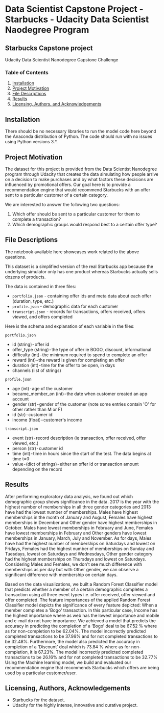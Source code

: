 # Data Scientist Capstone Project - Starbucks - Udacity Data Scientist Naodegree Program

## Starbucks Capstone project
Udacity Data Scientist Nanodegree Capstone Challenge

### Table of Contents

1. [Installation](#installation)
2. [Project Motivation](#motivation)
3. [File Descriptions](#files)
4. [Results](#results)
5. [Licensing, Authors, and Acknowledgements](#licensing)

## Installation <a name="installation"></a>

There should be no necessary libraries to run the model code here beyond the Anaconda distribution of Python.  The code should run with no issues using Python versions 3.*.

## Project Motivation<a name="motivation"></a>

The dataset for this project is provided from the Data Scientist Nanodegree program through Udacity that creates the data simulating how people arrive on a decision to make purchases and by what factors these decisions are influenced by promotional offers. Our goal here is to provide a recommendation engine that would recommend Starbucks with an offer sent to a particular customer of a certain category.

We are interested to answer the following two questions:
1. Which offer should be sent to a particular customer for them to complete a transaction?
2. Which demographic groups would respond best to a certain offer type?


## File Descriptions <a name="files"></a>

The notebook available here showcases work related to the above questions.  

This dataset is a simplified version of the real Starbucks app because the underlying simulator only has one product whereas Starbucks actually sells dozens of products.

The data is contained in three files:
- `portfolio.json` - containing offer ids and meta data about each offer (duration, type, etc.)
- `profile.json` - demographic data for each customer
- `transcript.json` - records for transactions, offers received, offers viewed, and offers completed

Here is the schema and explanation of each variable in the files:

`portfolio.json`
- id (string) - offer id
- offer_type (string) - the type of offer ie BOGO, discount, informational
- difficulty (int) - the minimum required to spend to complete an offer
- reward (int) - the reward is given for completing an offer
- duration (int) - time for the offer to be open, in days
- channels (list of strings)

`profile.json`
- age (int) - age of the customer
- became_member_on (int) - the date when customer created an app account
- gender (str) - gender of the customer (note some entries contain 'O' for other rather than M or F)
- id (str) - customer id
- income (float) - customer's income

`transcript.json`
- event (str) - record description (ie transaction, offer received, offer viewed, etc.)
- person (str) - customer id
- time (int) - time in hours since the start of the test. The data begins at time t=0
- value - (dict of strings) - either an offer id or transaction amount depending on the record


## Results<a name="results"></a>

After performing exploratory data analysis, we found out which demographic group shows significance in the data.
2017 is the year with the highest number of memberships in all three gender categories and 2013 have had the lowest number of memberships. Males have highest memberships in the month of January and August, Females have highest memberships in December and Other gender have highest memberships in October. Males have lowest memberships in February and June, Females have lowest memberships in February and Other genders have lowest memberships in January, March, July and November. As for days, Males have had the highest number of memberships on Saturdays and lowest on Fridays, Females had the highest number of memberships on Sunday and Tuesdays, lowest on Saturdays and Wednesdays, Other gender category had the highest memberships on Thursdays and lowest on Saturdays.
Considering Males and Females, we don't see much difference with memberships as per day but with Other gender, we can observe a significant difference with membership on certain days.

Based on the data visualizations, we built a Random Forest Classifier model that predicts whether a member of a certain demographic completes a transaction using all three event types i.e. offer received, offer viewed and offer completed.
The feature importances of the applied Random Forest Classifier model depicts the significance of every feature depicted: When a member completes a 'Bogo' transaction. In this particular case, Income has the highest importance where as web has the lowest importance and mobile and e-mail do not have importance.
We achieved a model that predicts the accuracy in predicting the completion of a ‘Bogo’ deal to be 67.52 % where as for non-completion to be 62.04%. The model incorrectly predicted completed transactions to be 37.96% and for not completed transactions to be 32.48%. Furthermore, the model also predicted the accuracy in completion of a ‘Discount’ deal which is 73.84 % where as for non-completion, it is 67.23%. The model incorrectly predicted completed transactions to be 26.16% and for not completed transactions to be 32.77%
Using the Machine learning model, we build and evaluated our recommendation engine that recommends Starbucks which offers are being used by a particular customer/user.



## Licensing, Authors, Acknowledgements<a name="licensing"></a>

- Starbucks for the dataset.
- Udacity for the highly intense, innovative and curative project.
